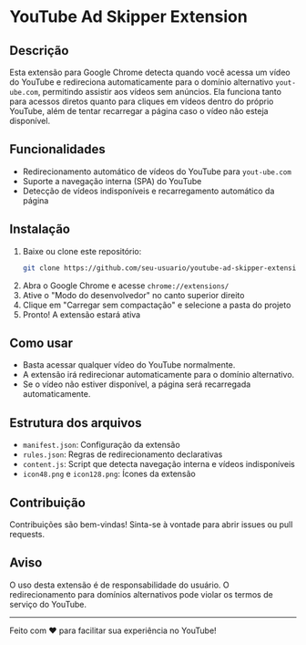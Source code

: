 # YouTube Ad Skipper Extension

## Descrição

Esta extensão para Google Chrome detecta quando você acessa um vídeo do YouTube e redireciona automaticamente para o domínio alternativo `yout-ube.com`, permitindo assistir aos vídeos sem anúncios. Ela funciona tanto para acessos diretos quanto para cliques em vídeos dentro do próprio YouTube, além de tentar recarregar a página caso o vídeo não esteja disponível.

## Funcionalidades
- Redirecionamento automático de vídeos do YouTube para `yout-ube.com`
- Suporte a navegação interna (SPA) do YouTube
- Detecção de vídeos indisponíveis e recarregamento automático da página

## Instalação

1. Baixe ou clone este repositório:
   ```bash
   git clone https://github.com/seu-usuario/youtube-ad-skipper-extension.git
   ```
2. Abra o Google Chrome e acesse `chrome://extensions/`
3. Ative o "Modo do desenvolvedor" no canto superior direito
4. Clique em "Carregar sem compactação" e selecione a pasta do projeto
5. Pronto! A extensão estará ativa

## Como usar
- Basta acessar qualquer vídeo do YouTube normalmente.
- A extensão irá redirecionar automaticamente para o domínio alternativo.
- Se o vídeo não estiver disponível, a página será recarregada automaticamente.

## Estrutura dos arquivos
- `manifest.json`: Configuração da extensão
- `rules.json`: Regras de redirecionamento declarativas
- `content.js`: Script que detecta navegação interna e vídeos indisponíveis
- `icon48.png` e `icon128.png`: Ícones da extensão

## Contribuição
Contribuições são bem-vindas! Sinta-se à vontade para abrir issues ou pull requests.

## Aviso
O uso desta extensão é de responsabilidade do usuário. O redirecionamento para domínios alternativos pode violar os termos de serviço do YouTube.

---

Feito com ❤️ para facilitar sua experiência no YouTube! 